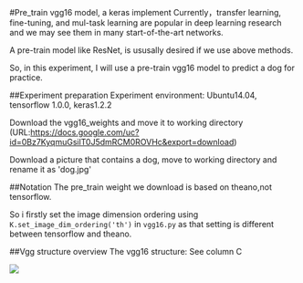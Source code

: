 #Pre_train vgg16 model, a keras implement
Currently，transfer learning, fine-tuning, and mul-task learning are popular in deep learning research and we may see them in many start-of-the-art networks.  

A pre-train model like ResNet, is ususally desired if we use above methods.  

So, in this experiment, I will use a pre-train vgg16 model to predict a dog for practice.

##Experiment preparation
Experiment environment: Ubuntu14.04, tensorflow 1.0.0, keras1.2.2  

Download the vgg16_weights and move it to working directory  
(URL:https://docs.google.com/uc?id=0Bz7KyqmuGsilT0J5dmRCM0ROVHc&export=download)  

Download a picture that contains a dog, move to working directory and rename it as 'dog.jpg'

##Notation
The pre_train weight we download is based on theano,not tensorflow.  

So i firstly set the image dimension ordering using ```K.set_image_dim_ordering('th')``` in ```vgg16.py``` as that setting is different between tensorflow and theano.

##Vgg structure overview
The vgg16 structure: See column C

![](https://github.com/j-c-zhang/VGG16/blob/master/picture/Vgg.jpg)  


